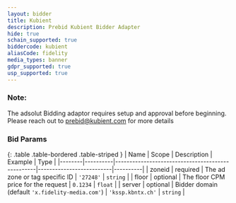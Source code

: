 ```yaml
---
layout: bidder
title: Kubient
description: Prebid Kubient Bidder Adapter
hide: true
schain_supported: true
biddercode: kubient
aliasCode: fidelity
media_types: banner
gdpr_supported: true
usp_supported: true
---
```


### Note:

The adsolut Bidding adaptor requires setup and approval before beginning. Please reach out to <prebid@kubient.com> for more details

### Bid Params

{: .table .table-bordered .table-striped }
| Name   | Scope    | Description                                      | Example                  | Type     |
|--------|----------|--------------------------------------------------|--------------------------|----------|
| zoneid | required | The ad zone or tag specific ID                   | `'27248'`                | `string` |
| floor  | optional | The floor CPM price for the request              | `0.1234`                 | `float`  |
| server | optional | Bidder domain (default `'x.fidelity-media.com'`) | `'kssp.kbntx.ch'`        | `string` |
